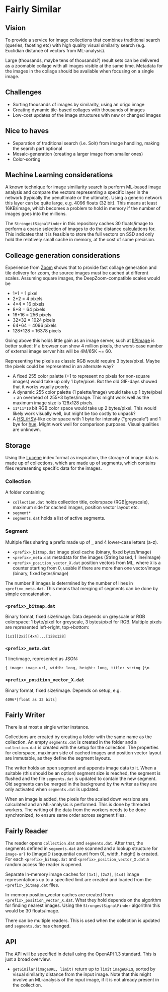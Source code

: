 # Fairly Similar

## Vision

To provide a service for image collections that combines traditional search (queries, faceting etc)
with high quality visual similarity search (e.g. Euclidian distance of vectors from ML-analysis).

Large (thousands, maybe tens of thousands?) result sets can be delivered as a zoomable collage with
all images visible at the same time. Metadata for the images in the collage should be available when
focusing on a single image.

## Challenges

 * Sorting thousands of images by similarity, using an origo image
 * Creating dynamic tile-based collages with thousands of images
 * Low-cost updates of the image structures with new or changed images

## Nice to haves

 * Separation of traditional search (i.e. Solr) from image handling, making the search part optional
 * Mosaic-generation (creating a larger image from smaller ones)
 * Color-sorting

## Machine Learning considerations

A known technique for image similiarity search is perform ML-based image analysis and compare the
vectors representing a specific layer in the network (typically the penultimate or the ultimate).
Using a generic network this layer can be quite large, e.g. 4096 floats (32 bit). This means at
least 16KB/image, which becomes a problem to hold in memory if the number of images goes into the
millions.

The `StrongestSignalFinder` in this repository caches 30 floats/image to perform a coarse
selection of images to do the distance calculations for. This indicates that it is feasible to
store the full vectors on SSD and only hold the relatively small cache in memory, at the cost of
some precision.

## Colleage generation considerations

Experience from [Zoom](http://labs.statsbiblioteket.dk/zoom/) shows that to provide fast collage
generation and tile delivery for zoom, the source images must be cached at different scales.
Assuming square images, the DeepZoom-compatible scales would be

 * 1*1 = 1 pixel
 * 2*2 = 4 pixels
 * 4*4 = 16 pixels
 * 8*8 = 64 pixels
 * 16*16 = 256 pixels
 * 32*32 = 1024 pixels
 * 64*64 = 4096 pixels
 * 128*128 = 16378 pixels

Going above this holds little gain as an image server, such at [IIPImage](https://iipimage.sourceforge.io/)
is better suited: If a browser can show 4 million pixels, the worst-case number of external image server
hits will be 4M/65K ~= 60.


Representing the pixels as classic RGB would require 3 bytes/pixel. Maybe the pixels could be represented
in an alternate way?

 * A fixed 255 color palette (+1 to represent no pixels for non-square images) would take up only 1 byte/pixel. But the old GIF-days showed that it works vsually poorly.
 * A dynamic 255 color palette (1 palette/image) would take up 1 byte/pixel + an overhead of 255*3 bytes/image. This might work well as the maximum image size is 128x128 pixels.
 * `11*11*10` bit RGB color space would take up 2 bytes/pixel. This would likely work visually well, but might be too costly to unpack?
 *  A [HSL/HSV](https://en.wikipedia.org/wiki/HSL_and_HSV)-like color space with 1 byte for intensity ("greyscale") and 1 bye for [hue](https://en.wikipedia.org/wiki/Hue). Might work well for comparison purposes. Visual qualities are unknown.
 
## Storage
 
Using the [Lucene](https://lucene.apache.org/) index format as inspiration, the storage of image data
is made up of collections, which are made up of segments, which contains files representing specific
data for the images.
 
### Collection

A folder containing

 * `collection.dat` holds collection title, colorspace (RGB|greyscale), maximum side for cached images, position vector layout etc.
 * `segment*`
 * `segments.dat` holds a list of active segments.

### Segment

Multiple files sharing a prefix made up of `_` and 4 lower-case letters (a-z).

 * `<prefix>_bitmap.dat` image pixel cache (binary, fixed bytes/image)
 * `<prefix>_meta.dat` metadata for the images (String based, 1 line/image)
 * `<prefix>_position_vector_X.dat` position vectors from ML, where `X` is a counter starting from 0, usable if there are more than one vector/image (binary, fixed bytes/image)
 
The number if images is determined by the number of lines in `<prefix>_meta.dat`. This means that merging of segments can be done by simple concatenation.

### `<prefix>_bitmap.dat`

Binary format, fixed size/image. Data depends on greyscale or RGB colorspace: 1 byte/pixel for greyscale, 3 bytes/pixel for RGB. Multiple pixels are represented left->right, top->bottom:

```
[1x1][2x2][4x4]...[128x128]
```


### `<prefix>_meta.dat`

1 line/image, represented as JSON:
```
{ image: image-url, width: long, height: long, title: string }\n
```

### `<prefix>_position_vector_X.dat`

Binary format, fixed size/image. Depends on setup, e.g.
```
4096*[float as 32 bits]
```

## Fairly Writer

There is at most a single writer instance.

Collections are created by creating a folder with the same name as the collection. An empty `segments.dat` is created in the folder and a `collection.dat` is created with the setup for the collection. The properties for colorspace, maximum side of cached images and position vector layout are immutable, as they define the segment layouts.

The writer holds an open segment and appends image data to it. When a suitable (this should be an option) segment size is reached, the segment is flushed and the file `segments.dat` is updated to contain the new segment. Old segments can be merged in the background by the writer as they are only activated when `segments.dat` is updated.

When an image is added, the pixels for the scaled down versions are calculated and an ML-analysis is performed. This is done by threaded workers. The writing of the data from the workers needs to be done synchronized, to ensure same order across segment files.

## Fairly Reader

The reader opens `collection.dat` and `segments.dat`. After that, the segments defined in `segments.dat` are scanned and a lookup structure for `image-url` to [imageID (sequential count from 0), width, height] is created. For each `<prefix>_bitmap.dat` and `<prefix>_position_vector_X.dat` a random access file reader is opened.

Separate In-memory image caches for `[1x1]`, `[2x2]`, `[4x4]` image representations up to a specified limit are created and loaded from the `<prefix>_bitmap.dat` files.

In-memory position_vector caches are created from `<prefix>_position_vector_X.dat`. What they hold depends on the algorithm for finding nearest images. Using the `StrongestSignalFinder` algorithm this would be 30 floats/image.

There can be multiple readers. This is used when the collection is updated and `segments.dat` has changed.

## API

The API will be specified in detail using the OpenAPI 1.3 standard. This is just a broad overview.

 * `getSimilar(imageURL, limit)` return up to `limit` `imageURL`s, sorted by visual similarity distance from the input image. Note that this might involve an ML-analysis of the input image, if it is not already present in the collection.
